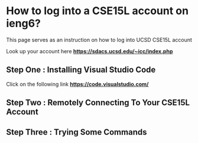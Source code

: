 # How to log into a CSE15L account on ieng6?
This page serves as an instruction on how to log into UCSD CSE15L account
  
Look up your account here **<https://sdacs.ucsd.edu/~icc/index.php>**

## Step One : Installing Visual Studio Code
Click on the following link **<https://code.visualstudio.com/>**



## Step Two : Remotely Connecting To Your CSE15L Account

## Step Three : Trying Some Commands
